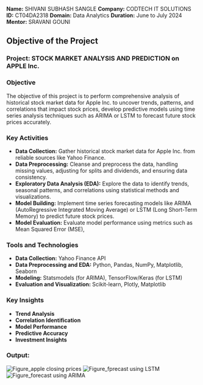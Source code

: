 **Name:** SHIVANI SUBHASH SANGLE
**Company:** CODTECH IT SOLUTIONS
**ID:** CT04DA2318
**Domain:** Data Analytics
**Duration:** June to July 2024
**Mentor:** SRAVANI GOUNI 

## Objective of the Project

### Project: STOCK MARKET ANALYSIS AND PREDICTION on APPLE Inc.

### Objective
The objective of this project is to perform comprehensive analysis of historical stock market data for Apple Inc. to uncover trends, patterns, and correlations that impact stock prices, develop predictive models using time series analysis techniques such as ARIMA or LSTM to forecast future stock prices accurately.

### Key Activities
- **Data Collection:** Gather historical stock market data for Apple Inc. from reliable sources like Yahoo Finance.
- **Data Preprocessing:** Cleanse and preprocess the data, handling missing values, adjusting for splits and dividends, and ensuring data consistency.
- **Exploratory Data Analysis (EDA):** Explore the data to identify trends, seasonal patterns, and correlations using statistical methods and visualizations.
- **Model Building:** Implement time series forecasting models like ARIMA (AutoRegressive Integrated Moving Average) or LSTM (Long Short-Term Memory) to predict future stock prices.
- **Model Evaluation:** Evaluate model performance using metrics such as Mean Squared Error (MSE),


### Tools and Technologies
- **Data Collection:** Yahoo Finance API
- **Data Preprocessing and EDA:** Python, Pandas, NumPy, Matplotlib, Seaborn
- **Modeling:** Statsmodels (for ARIMA), TensorFlow/Keras (for LSTM)
- **Evaluation and Visualization:** Scikit-learn, Plotly, Matplotlib

### Key Insights
- **Trend Analysis**
- **Correlation Identification**
- **Model Performance**
- **Predictive Accuracy**
- **Investment Insights**

### Output:

![Figure_apple closing prices](https://github.com/user-attachments/assets/1755e1cd-721d-46ad-96d2-3dcbe655e257)
![Figure_fprecast using LSTM](https://github.com/user-attachments/assets/65c32275-2c13-4be9-adc5-9762399ee61f)
![Figure_forecast using ARIMA](https://github.com/user-attachments/assets/edab6ec9-950d-4f4b-b90b-50aca6197245)

